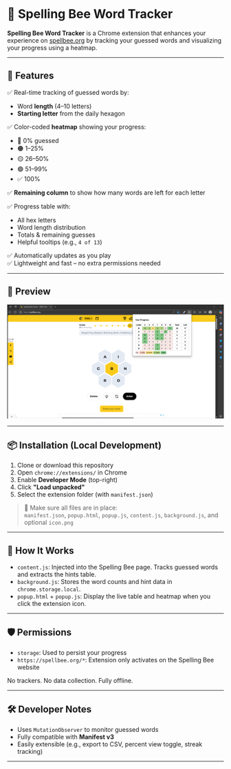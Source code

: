 # 🐝 Spelling Bee Word Tracker 

**Spelling Bee Word Tracker** is a Chrome extension that enhances your experience on [spellbee.org](https://spellbee.org) by tracking your guessed words and visualizing your progress using a heatmap.

---

## 🚀 Features

✅ Real-time tracking of guessed words by:
- Word **length** (4–10 letters)  
- **Starting letter** from the daily hexagon

✅ Color-coded **heatmap** showing your progress:
- 🔴 0% guessed
- 🟠 1–25%
- 🟡 26–50%
- 🟢 51–99%
- ✅ 100%

✅ **Remaining column** to show how many words are left for each letter

✅ Progress table with:
- All hex letters
- Word length distribution
- Totals & remaining guesses
- Helpful tooltips (e.g., `4 of 13`)

✅ Automatically updates as you play  
✅ Lightweight and fast – no extra permissions needed

---

## 📸 Preview

![preview](preview.png) <!-- Add your own screenshot if you'd like -->

---

## 📦 Installation (Local Development)

1. Clone or download this repository  
2. Open `chrome://extensions/` in Chrome  
3. Enable **Developer Mode** (top-right)  
4. Click **"Load unpacked"**  
5. Select the extension folder (with `manifest.json`)

> 🎯 Make sure all files are in place:  
> `manifest.json`, `popup.html`, `popup.js`, `content.js`, `background.js`, and optional `icon.png`

---

## 🧠 How It Works

- `content.js`: Injected into the Spelling Bee page. Tracks guessed words and extracts the hints table.
- `background.js`: Stores the word counts and hint data in `chrome.storage.local`.
- `popup.html` + `popup.js`: Display the live table and heatmap when you click the extension icon.

---

## 🛡 Permissions

- `storage`: Used to persist your progress
- `https://spellbee.org/*`: Extension only activates on the Spelling Bee website

No trackers. No data collection. Fully offline.

---

## 🛠 Developer Notes

- Uses `MutationObserver` to monitor guessed words
- Fully compatible with **Manifest v3**
- Easily extensible (e.g., export to CSV, percent view toggle, streak tracking)

---






